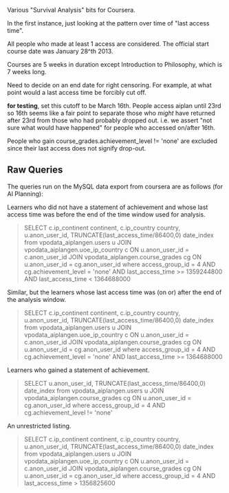 Various "Survival Analysis" bits for Coursera.

In the first instance, just looking at the pattern over time of "last access time".

All people who made at least 1 access are considered. The official start course date was January 28^th 2013.

Courses are 5 weeks in duration except Introduction to Philosophy, which is 7 weeks long.

Need to decide on an end date for right censoring. For example, at what point would a last access time be forcibly cut off.

**for testing**, set this cutoff to be March 16th. People access aiplan until 23rd so 16th seems like a fair point to separate those who *might* have returned after 23rd from those who had probably dropped out. i.e. we assert "not sure what would have happened" for people who accessed on/after 16th.

People who gain course_grades.achievement_level != 'none' are excluded since their last access does not signify drop-out.


Raw Queries
-----------
The queries run on the MySQL data export from coursera are as follows (for AI Planning):


Learners who did not have a statement of achievement and whose last access time was before the end of the time window used for analysis.
> SELECT c.ip_continent continent, c.ip_country country, u.anon_user_id, TRUNCATE(last_access_time/86400,0) date_index from vpodata_aiplangen.users u
    JOIN vpodata_aiplangen.uoe_ip_country c ON u.anon_user_id = c.anon_user_id
    JOIN vpodata_aiplangen.course_grades cg ON u.anon_user_id = cg.anon_user_id
          where access_group_id = 4 AND cg.achievement_level = 'none' AND last_access_time >=  1359244800 AND last_access_time < 1364688000

Similar, but the learners whose last access time was (on or) after the end of the analysis window.
> SELECT c.ip_continent continent, c.ip_country country, u.anon_user_id, TRUNCATE(last_access_time/86400,0) date_index from vpodata_aiplangen.users u
    JOIN vpodata_aiplangen.uoe_ip_country c ON u.anon_user_id = c.anon_user_id
    JOIN vpodata_aiplangen.course_grades cg ON u.anon_user_id = cg.anon_user_id
          where access_group_id = 4 AND cg.achievement_level = 'none' AND last_access_time >= 1364688000

Learners who gained a statement of achievement.
> SELECT  u.anon_user_id, TRUNCATE(last_access_time/86400,0) date_index from vpodata_aiplangen.users u
                   JOIN vpodata_aiplangen.course_grades cg ON u.anon_user_id = cg.anon_user_id
                      where access_group_id = 4 AND cg.achievement_level != 'none'

An unrestricted listing.
> SELECT c.ip_continent continent, c.ip_country country, u.anon_user_id, TRUNCATE(last_access_time/86400,0) date_index from vpodata_aiplangen.users u
    JOIN vpodata_aiplangen.uoe_ip_country c ON u.anon_user_id = c.anon_user_id
    JOIN vpodata_aiplangen.course_grades cg ON u.anon_user_id = cg.anon_user_id
          where access_group_id = 4 AND last_access_time >  1356825600